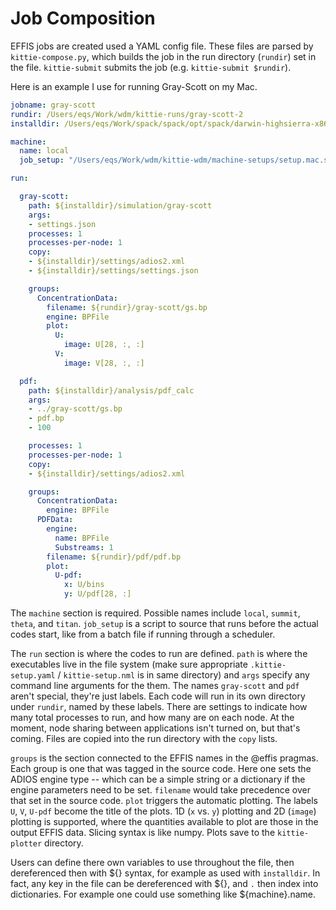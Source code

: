 # Job Composition

EFFIS jobs are created used a YAML config file.
These files are parsed by `kittie-compose.py`, which builds the job in the run directory (`rundir`) set in the file.
`kittie-submit` submits the job (e.g. `kittie-submit $rundir`).


Here is an example I use for running Gray-Scott on my Mac.

``` yaml
jobname: gray-scott
rundir: /Users/eqs/Work/wdm/kittie-runs/gray-scott-2
installdir: /Users/eqs/Work/spack/spack/opt/spack/darwin-highsierra-x86_64/clang-10.0.0-apple/gray-scott-cpp-uirzllqphyp5b25ai2bc4hsf6t7lro7k

machine:
  name: local
  job_setup: "/Users/eqs/Work/wdm/kittie-wdm/machine-setups/setup.mac.sh"

run:

  gray-scott:
    path: ${installdir}/simulation/gray-scott
    args:
    - settings.json
    processes: 1
    processes-per-node: 1
    copy:
    - ${installdir}/settings/adios2.xml
    - ${installdir}/settings/settings.json

    groups:
      ConcentrationData:
        filename: ${rundir}/gray-scott/gs.bp
        engine: BPFile
        plot:
          U:
            image: U[28, :, :]
          V:
            image: V[28, :, :]

  pdf:
    path: ${installdir}/analysis/pdf_calc
    args:
    - ../gray-scott/gs.bp
    - pdf.bp
    - 100

    processes: 1
    processes-per-node: 1
    copy:
    - ${installdir}/settings/adios2.xml

    groups:
      ConcentrationData:
        engine: BPFile
      PDFData:
        engine:
          name: BPFile
          Substreams: 1
        filename: ${rundir}/pdf/pdf.bp
        plot:
          U-pdf:
            x: U/bins
            y: U/pdf[28, :]
```

The `machine` section is required. Possible names include `local`, `summit`, `theta`, and `titan`.
`job_setup` is a script to source that runs before the actual codes start, like from a batch file if running through a scheduler.

The `run` section is where the codes to run are defined. 
`path` is where the executables live in the file system (make sure appropriate `.kittie-setup.yaml` / `kittie-setup.nml` is in same directory)
and `args` specify any command line arguments for the them.
The names `gray-scott` and `pdf` aren't special, they're just labels.
Each code will run in its own directory under `rundir`, named by these labels.
There are settings to indicate how many total processes to run, and how many are on each node.
At the moment, node sharing between applications isn't turned on, but that's coming.
Files are copied into the run directory with the `copy` lists.

`groups` is the section connected to the EFFIS names in the @effis pragmas.
Each group is one that was tagged in the source code. 
Here one sets the ADIOS engine type -- which can be a simple string or a dictionary if the engine parameters need to be set.
`filename` would take precedence over that set in the source code.
`plot` triggers the automatic plotting. The labels `U`, `V`, `U-pdf` become the title of the plots.
1D (`x` vs. `y`) plotting and 2D (`image`) plotting is supported, where the quantities available to plot are those in the output EFFIS data.
Slicing syntax is like numpy. Plots save to the `kittie-plotter` directory.

Users can define there own variables to use throughout the file, then dereferenced then with ${} syntax, for example as used with `installdir`.
In fact, any key in the file can be dereferenced with ${}, and `.` then index into dictionaries. For example one could use something like ${machine}.name.

